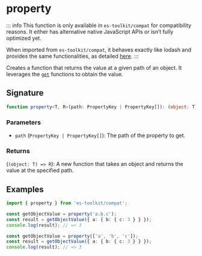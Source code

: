 # property

::: info
This function is only available in `es-toolkit/compat` for compatibility reasons. It either has alternative native JavaScript APIs or isn’t fully optimized yet.

When imported from `es-toolkit/compat`, it behaves exactly like lodash and provides the same functionalities, as detailed [here](../../../compatibility.md).
:::

Creates a function that returns the value at a given path of an object.
It leverages the [`get`](./get.md) functions to obtain the value.

## Signature

```typescript
function property<T, R>(path: PropertyKey | PropertyKey[]): (object: T) => R;
```

### Parameters

- `path` (`PropertyKey | PropertyKey[]`): The path of the property to get.

### Returns

(`(object: T) => R`): A new function that takes an object and returns the value at the specified path.

## Examples

```typescript
import { property } from 'es-toolkit/compat';

const getObjectValue = property('a.b.c');
const result = getObjectValue({ a: { b: { c: 3 } } });
console.log(result); // => 3

const getObjectValue = property(['a', 'b', 'c']);
const result = getObjectValue({ a: { b: { c: 3 } } });
console.log(result); // => 3
```
